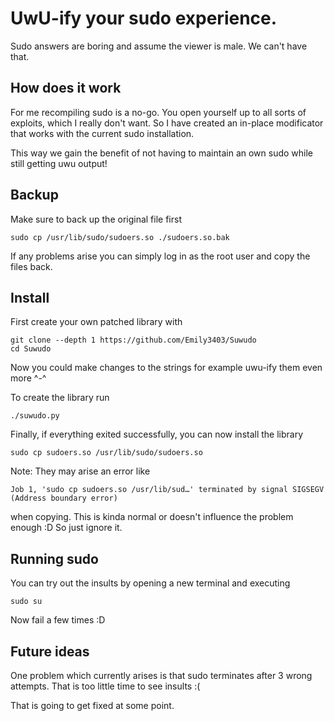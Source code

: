# UwU-ify your sudo experience.

Sudo answers are boring and assume the viewer is male. We can't have that.

## How does it work

For me recompiling sudo is a no-go. You open yourself up to all sorts of exploits, which I really don't want. So I have
created an in-place modificator that works with the current sudo installation.

This way we gain the benefit of not having to maintain an own sudo while still getting uwu output!

## Backup

Make sure to back up the original file first

```shell
sudo cp /usr/lib/sudo/sudoers.so ./sudoers.so.bak
```

If any problems arise you can simply log in as the root user and copy the files back.

## Install

First create your own patched library with

```shell
git clone --depth 1 https://github.com/Emily3403/Suwudo
cd Suwudo
```

Now you could make changes to the strings for example uwu-ify them even more ^-^

To create the library run

```
./suwudo.py
```

Finally, if everything exited successfully, you can now install the library

```
sudo cp sudoers.so /usr/lib/sudo/sudoers.so
```

Note: They may arise an error like

```
Job 1, 'sudo cp sudoers.so /usr/lib/sud…' terminated by signal SIGSEGV (Address boundary error)
```

when copying. This is kinda normal or doesn't influence the problem enough :D So just ignore it.

## Running sudo

You can try out the insults by opening a new terminal and executing

```shell
sudo su
```

Now fail a few times :D

## Future ideas

One problem which currently arises is that sudo terminates after 3 wrong attempts. That is too little time to see
insults :( 

That is going to get fixed at some point.


